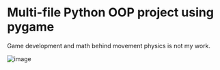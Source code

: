 # Multi-file Python OOP project using pygame

Game development and math behind movement physics is not my work.

![image](https://github.com/user-attachments/assets/7677598d-d9f2-46cc-ab64-e7a4b261c341)
